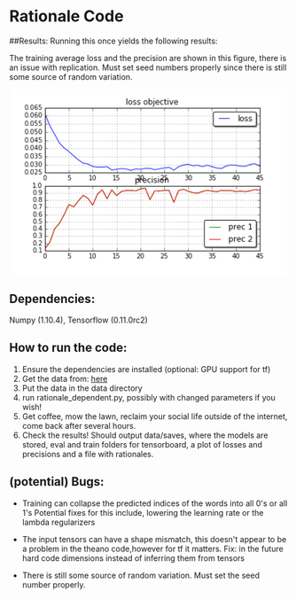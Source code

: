 # Rationale Code

##Results:
Running this once yields the following results:

The training average loss and the precision are shown in this figure, there is an issue with replication. Must set seed numbers 
properly since there is still some source of random variation. 

<p align="center">
<img width=500 src="precision_loss.png">
</p>


## Dependencies: 
Numpy (1.10.4), Tensorflow (0.11.0rc2)

## How to run the code:
1. Ensure the dependencies are installed (optional: GPU support for tf)
2. Get the data from: [here](http://people.csail.mit.edu/taolei/beer/)
3. Put the data in the data directory
4. run rationale_dependent.py, possibly with changed parameters if you wish!
5. Get coffee, mow the lawn, reclaim your social life outside of the internet, come back after several hours.
6. Check the results! Should output data/saves, where the models are stored, 
eval and train folders for tensorboard, a plot of losses and precisions and a file with rationales.


## (potential) Bugs:
- Training can collapse the predicted indices of the words into all 0's or all 1's Potential fixes for this include, lowering the learning rate or the lambda regularizers

- The input tensors can have a shape mismatch, this doesn't appear to be a problem in the theano code,however for tf it matters. Fix: in the future hard code dimensions instead of inferring them from tensors

- There is still some source of random variation. Must set the seed number properly.

